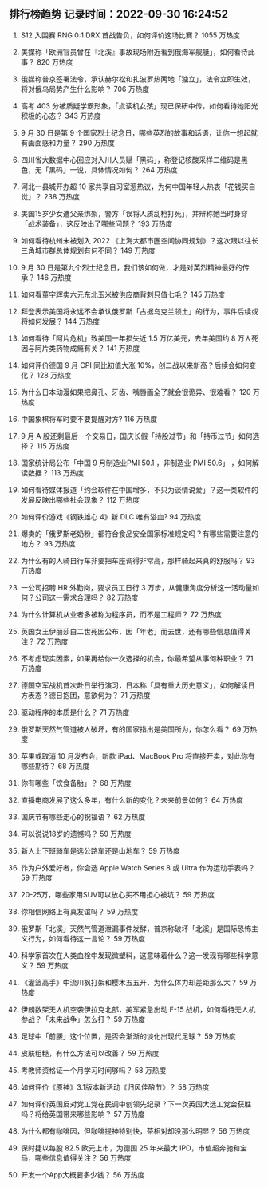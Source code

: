 
## 排行榜趋势 记录时间：2022-09-30 16:24:52
  
  1. S12 入围赛 RNG 0:1 DRX 首战告负，如何评价这场比赛？ 1055 万热度
    
  2. 美媒称「欧洲官员曾在『北溪』事故现场附近看到俄海军舰艇」，如何看待此事？ 820 万热度
    
  3. 俄媒称普京签署法令，承认赫尔松和扎波罗热两地「独立」，法令立即生效，将对俄乌局势产生什么影响？ 706 万热度
    
  4. 高考 403 分被质疑学霸形象，「点读机女孩」现已保研中传，如何看待她阳光积极的心态？ 343 万热度
    
  5. 9 月 30 日是第 9 个国家烈士纪念日，哪些英烈的故事和话语，让你一想起就有画面感和力量？ 290 万热度
    
  6. 四川省大数据中心回应对入川人员赋「黑码」，称登记核酸采样二维码是黑色，无「黑码」一说，具体情况如何？ 264 万热度
    
  7. 河北一县城开办超 10 家共享自习室惹热议，为何中国年轻人热衷「花钱买自觉」？ 238 万热度
    
  8. 美国15岁少女遭父亲绑架，警方「误将人质乱枪打死」，并辩称她当时身穿「战术装备」，这反映出了哪些问题？ 193 万热度
    
  9. 如何看待杭州未被划入 2022 《上海大都市圈空间协同规划》？这次跟以往长三角城市群总体规划有何不同？ 149 万热度
    
  10. 9 月 30 日是第九个烈士纪念日，我们该如何做，才是对英烈精神最好的传承？ 146 万热度
    
  11. 如何看董宇辉卖六元东北玉米被供应商背刺只值七毛？ 145 万热度
    
  12. 拜登表示美国将永远不会承认俄罗斯「占据乌克兰领土」的行为，事件后续或将如何发展？ 144 万热度
    
  13. 如何看待「阿片危机」致美国一年损失近 1.5 万亿美元，去年美国约 8 万人死因与阿片类药物成瘾有关？ 141 万热度
    
  14. 如何评价德国 9 月 CPI 同比初值大涨 10%，创二战以来新高？后续会如何变化？ 128 万热度
    
  15. 为什么日本动漫如果把鼻孔、牙齿、嘴唇画全了就会很诡异、很难看？ 120 万热度
    
  16. 中国象棋将军时要不要提醒对方? 116 万热度
    
  17. 9 月 A 股还剩最后一个交易日，国庆长假「持股过节」和「持币过节」如何选择？ 115 万热度
    
  18. 国家统计局公布「中国 9 月制造业PMI 50.1 ，非制造业 PMI 50.6」 ，如何解读数据？ 113 万热度
    
  19. 如何看待媒体报道「约会软件在中国增多，不只为谈情说爱」？这一类软件的发展反映出哪些社会现象？ 112 万热度
    
  20. 如何评价游戏《钢铁雄心 4》新 DLC 唯有浴血? 94 万热度
    
  21. 爆卖的「俄罗斯老奶粉」都符合食品安全国家标准规定吗？有哪些需要注意的地方？ 93 万热度
    
  22. 为什么有的人骑自行车非要把车座调得非常高，那样骑起来真的舒服吗？ 93 万热度
    
  23. 一公司招聘 HR 外勤岗，要求员工日行 3 万步，从健康角度分析这一活动量如何？公司这一需求合理吗？ 82 万热度
    
  24. 为什么计算机从业者多被称为程序员，而不是工程师？ 72 万热度
    
  25. 英国女王伊丽莎白二世死因公布，因「年老」而去世，还有哪些信息值得关注？ 72 万热度
    
  26. 不考虑现实因素，如果再给你一次选择的机会，你最希望从事何种职业？ 71 万热度
    
  27. 德国空军战机首次赴日举行演习，日本称「具有重大历史意义」，如何解读日方表态？德日抱团，意欲何为？ 71 万热度
    
  28. 驱动程序的本质是什么？ 71 万热度
    
  29. 俄罗斯天然气管道被人破坏，有的国家指出是美国所为，你怎么看？ 69 万热度
    
  30. 苹果或取消 10 月发布会，新款 iPad、MacBook Pro 将直接开卖，对此你有哪些期待？ 68 万热度
    
  31. 你有哪些「饮食备胎」？ 68 万热度
    
  32. 直播电商发展了这么多年，有什么新的变化？未来前景如何？ 64 万热度
    
  33. 国庆节有哪些走心的祝福语？ 62 万热度
    
  34. 可以说说18岁的遗憾吗？ 59 万热度
    
  35. 新人上下班骑车是选公路车还是山地车？ 59 万热度
    
  36. 作为户外爱好者，你会选 Apple Watch Series 8 或 Ultra 作为运动手表吗？ 59 万热度
    
  37. 20-25万，哪些家用SUV可以放心买不用担心被坑？ 59 万热度
    
  38. 你相信网络上有真友谊吗？ 59 万热度
    
  39. 俄罗斯「北溪」天然气管道泄漏事件发酵，普京称破坏「北溪」是国际恐怖主义行为，如何看待这一言论？ 59 万热度
    
  40. 科学家首次在人类血栓中发现微塑料，这意味着什么？这一发现有哪些科学意义？ 59 万热度
    
  41. 《灌篮高手》中流川枫打架和樱木五五开，为什么体力却差距那么大？ 59 万热度
    
  42. 伊朗数架无人机空袭伊拉克北部，美军紧急出动 F-15 战机，如何看待无人机参战？「未来战争」怎么打？ 59 万热度
    
  43. 足球中「前腰」这个位置，是否会渐渐的淡化出现代足球？ 59 万热度
    
  44. 皮肤粗糙，有什么方法可以改善？ 59 万热度
    
  45. 考教师资格证一个月学习时间够吗？ 58 万热度
    
  46. 如何评价《原神》3.1版本新活动《归风佳酿节》？ 58 万热度
    
  47. 如何评价英国反对党工党在民调中创领先纪录？下一次英国大选工党会获胜吗？将给英国带来哪些影响？ 57 万热度
    
  48. 为什么都有咖啡因，但咖啡提神特别快，茶相对却没那么明显？ 56 万热度
    
  49. 保时捷以每股 82.5 欧元上市，为德国 25 年来最大 IPO，市值超奔驰和宝马，哪些信息值得关注？ 56 万热度
    
  50. 开发一个App大概要多少钱？ 56 万热度
    